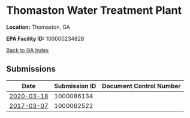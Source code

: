# Thomaston Water Treatment Plant

**Location:** Thomaston, GA

**EPA Facility ID:** 100000234828

[Back to GA Index](../../index.md)

## Submissions

| Date | Submission ID | Document Control Number |
|------|--------------|-------------------------|
| [2020-03-18](submissions/1000086134.md) | 1000086134 |  |
| [2017-03-07](submissions/1000062522.md) | 1000062522 |  |
